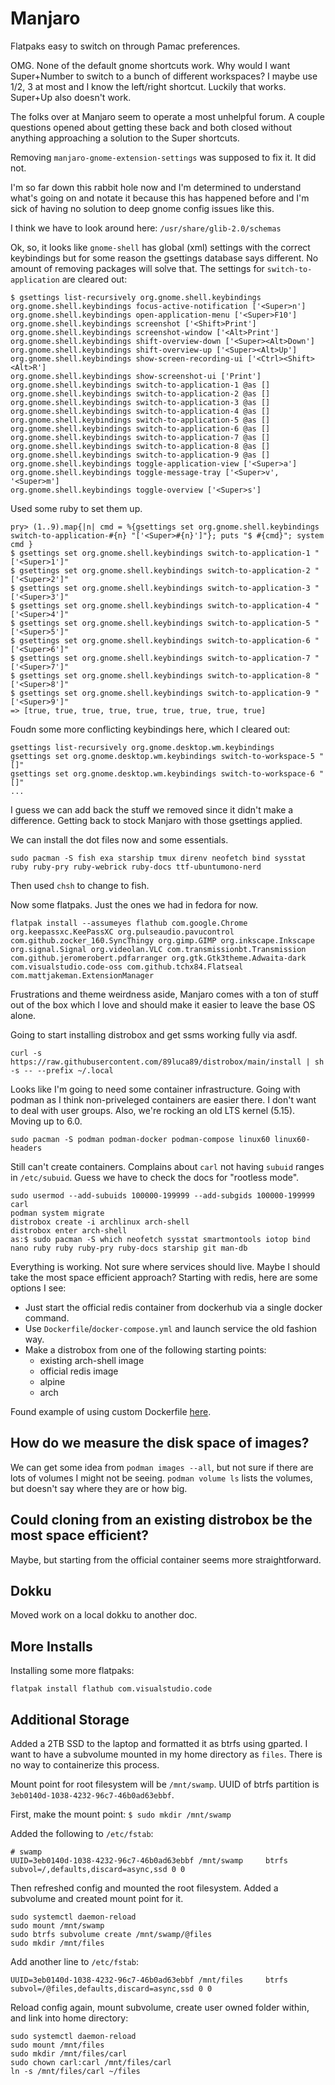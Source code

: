 # Manjaro

Flatpaks easy to switch on through Pamac preferences.

OMG. None of the default gnome shortcuts work. Why would I want Super+Number to switch to a bunch of different workspaces? I maybe use 1/2, 3 at most and I know the left/right shortcut. Luckily that works. Super+Up also doesn't work.

The folks over at Manjaro seem to operate a most unhelpful forum. A couple questions opened about getting these back and both closed without anything approaching a solution to the Super shortcuts.

Removing `manjaro-gnome-extension-settings` was supposed to fix it. It did not.

I'm so far down this rabbit hole now and I'm determined to understand what's going on and notate it because this has happened before and I'm sick of having no solution to deep gnome config issues like this.

I think we have to look around here: `/usr/share/glib-2.0/schemas`

Ok, so, it looks like `gnome-shell` has global (xml) settings with the correct keybindings but for some reason the gsettings database says different. No amount of removing packages will solve that. The settings for `switch-to-application` are cleared out:

```
$ gsettings list-recursively org.gnome.shell.keybindings
org.gnome.shell.keybindings focus-active-notification ['<Super>n']
org.gnome.shell.keybindings open-application-menu ['<Super>F10']
org.gnome.shell.keybindings screenshot ['<Shift>Print']
org.gnome.shell.keybindings screenshot-window ['<Alt>Print']
org.gnome.shell.keybindings shift-overview-down ['<Super><Alt>Down']
org.gnome.shell.keybindings shift-overview-up ['<Super><Alt>Up']
org.gnome.shell.keybindings show-screen-recording-ui ['<Ctrl><Shift><Alt>R']
org.gnome.shell.keybindings show-screenshot-ui ['Print']
org.gnome.shell.keybindings switch-to-application-1 @as []
org.gnome.shell.keybindings switch-to-application-2 @as []
org.gnome.shell.keybindings switch-to-application-3 @as []
org.gnome.shell.keybindings switch-to-application-4 @as []
org.gnome.shell.keybindings switch-to-application-5 @as []
org.gnome.shell.keybindings switch-to-application-6 @as []
org.gnome.shell.keybindings switch-to-application-7 @as []
org.gnome.shell.keybindings switch-to-application-8 @as []
org.gnome.shell.keybindings switch-to-application-9 @as []
org.gnome.shell.keybindings toggle-application-view ['<Super>a']
org.gnome.shell.keybindings toggle-message-tray ['<Super>v', '<Super>m']
org.gnome.shell.keybindings toggle-overview ['<Super>s']
```

Used some ruby to set them up.

```
pry> (1..9).map{|n| cmd = %{gsettings set org.gnome.shell.keybindings switch-to-application-#{n} "['<Super>#{n}']"}; puts "$ #{cmd}"; system cmd }
$ gsettings set org.gnome.shell.keybindings switch-to-application-1 "['<Super>1']"
$ gsettings set org.gnome.shell.keybindings switch-to-application-2 "['<Super>2']"
$ gsettings set org.gnome.shell.keybindings switch-to-application-3 "['<Super>3']"
$ gsettings set org.gnome.shell.keybindings switch-to-application-4 "['<Super>4']"
$ gsettings set org.gnome.shell.keybindings switch-to-application-5 "['<Super>5']"
$ gsettings set org.gnome.shell.keybindings switch-to-application-6 "['<Super>6']"
$ gsettings set org.gnome.shell.keybindings switch-to-application-7 "['<Super>7']"
$ gsettings set org.gnome.shell.keybindings switch-to-application-8 "['<Super>8']"
$ gsettings set org.gnome.shell.keybindings switch-to-application-9 "['<Super>9']"
=> [true, true, true, true, true, true, true, true, true]
```

Foudn some more conflicting keybindings here, which I cleared out:

```
gsettings list-recursively org.gnome.desktop.wm.keybindings
gsettings set org.gnome.desktop.wm.keybindings switch-to-workspace-5 "[]"
gsettings set org.gnome.desktop.wm.keybindings switch-to-workspace-6 "[]"
...
```

I guess we can add back the stuff we removed since it didn't make a difference. Getting back to stock Manjaro with those gsettings applied.

We can install the dot files now and some essentials.

```
sudo pacman -S fish exa starship tmux direnv neofetch bind sysstat ruby ruby-pry ruby-webrick ruby-docs ttf-ubuntumono-nerd
```

Then used `chsh` to change to fish.

Now some flatpaks. Just the ones we had in fedora for now.

```
flatpak install --assumeyes flathub com.google.Chrome org.keepassxc.KeePassXC org.pulseaudio.pavucontrol com.github.zocker_160.SyncThingy org.gimp.GIMP org.inkscape.Inkscape org.signal.Signal org.videolan.VLC com.transmissionbt.Transmission com.github.jeromerobert.pdfarranger org.gtk.Gtk3theme.Adwaita-dark com.visualstudio.code-oss com.github.tchx84.Flatseal com.mattjakeman.ExtensionManager
```

Frustrations and theme weirdness aside, Manjaro comes with a ton of stuff out of the box which I love and should make it easier to leave the base OS alone.

Going to start installing distrobox and get ssms working fully via asdf.

```
curl -s https://raw.githubusercontent.com/89luca89/distrobox/main/install | sh -s -- --prefix ~/.local
```

Looks like I'm going to need some container infrastructure. Going with podman as I think non-priveleged containers are easier there. I don't want to deal with user groups. Also, we're rocking an old LTS kernel (5.15). Moving up to 6.0.

```
sudo pacman -S podman podman-docker podman-compose linux60 linux60-headers
```

Still can't create containers. Complains about `carl` not having `subuid` ranges in `/etc/subuid`. Guess we have to check the docs for "rootless mode".

```
sudo usermod --add-subuids 100000-199999 --add-subgids 100000-199999 carl
podman system migrate
distrobox create -i archlinux arch-shell
distrobox enter arch-shell
as:$ sudo pacman -S which neofetch sysstat smartmontools iotop bind nano ruby ruby ruby-pry ruby-docs starship git man-db
```

Everything is working. Not sure where services should live. Maybe I should take the most space efficient approach? Starting with redis, here are some options I see:

* Just start the official redis container from dockerhub via a single docker command.
* Use `Dockerfile`/`docker-compose.yml` and launch service the old fashion way.
* Make a distrobox from one of the following starting points:
  * existing arch-shell image
  * official redis image
  * alpine
  * arch

Found example of using custom Dockerfile [here](https://github.com/89luca89/distrobox/blob/main/docs/distrobox_gentoo.md).

## How do we measure the disk space of images?

We can get some idea from `podman images --all`, but not sure if there are lots of volumes I might not be seeing. `podman volume ls` lists the volumes, but doesn't say where they are or how big.

## Could cloning from an existing distrobox be the most space efficient?

Maybe, but starting from the official container seems more straightforward.

## Dokku

Moved work on a local dokku to another doc.

## More Installs

Installing some more flatpaks:

```
flatpak install flathub com.visualstudio.code
```

## Additional Storage

Added a 2TB SSD to the laptop and formatted it as btrfs using gparted. I want to have a subvolume mounted in my home directory as `files`. There is no way to containerize this process.

Mount point for root filesystem will be `/mnt/swamp`. UUID of btrfs partition is `3eb0140d-1038-4232-96c7-46b0ad63ebbf`.

First, make the mount point: `$ sudo mkdir /mnt/swamp`

Added the following to `/etc/fstab`:

```
# swamp
UUID=3eb0140d-1038-4232-96c7-46b0ad63ebbf /mnt/swamp     btrfs   subvol=/,defaults,discard=async,ssd 0 0
```

Then refreshed config and mounted the root filesystem. Added a subvolume and created mount point for it.

```
sudo systemctl daemon-reload
sudo mount /mnt/swamp
sudo btrfs subvolume create /mnt/swamp/@files
sudo mkdir /mnt/files
```

Add another line to `/etc/fstab`:

```
UUID=3eb0140d-1038-4232-96c7-46b0ad63ebbf /mnt/files     btrfs   subvol=/@files,defaults,discard=async,ssd 0 0
```

Reload config again, mount subvolume, create user owned folder within, and link into home directory:

```
sudo systemctl daemon-reload
sudo mount /mnt/files
sudo mkdir /mnt/files/carl
sudo chown carl:carl /mnt/files/carl
ln -s /mnt/files/carl ~/files
```
